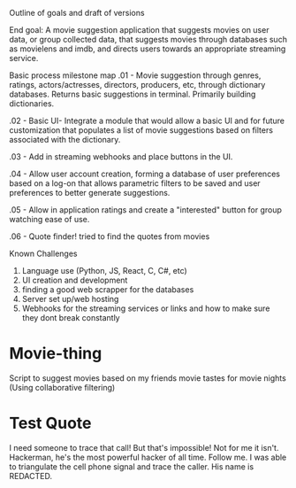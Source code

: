 Outline of goals and draft of versions

End goal: A movie suggestion application that suggests movies on user data, or group collected data, that suggests movies through databases such as movielens and imdb, and directs users towards an appropriate streaming service.

Basic process milestone map
.01 - Movie suggestion through genres, ratings, actors/actresses, directors, producers, etc, through dictionary databases. Returns basic suggestions in terminal. Primarily building dictionaries.

.02 - Basic UI- Integrate a module that would allow a basic UI and for future customization that populates a list of movie suggestions based on filters associated with the dictionary.

.03 - Add in streaming webhooks and place buttons in the UI.

.04 - Allow user account creation, forming a database of user preferences based on a log-on that allows parametric filters to be saved and user preferences to better generate suggestions.

.05 - Allow in application ratings and create a "interested" button for group watching ease of use.

.06 - Quote finder! tried to find the quotes from movies

Known Challenges

1. Language use (Python, JS, React, C, C#, etc)
2. UI creation and development
3. finding a good web scrapper for the databases
4. Server set up/web hosting
5. Webhooks for the streaming services or links and how to make sure they dont break constantly

# Movie-thing

Script to suggest movies based on my friends movie tastes for movie nights (Using collaborative filtering)

# Test Quote

I need someone to trace that call! But that's impossible! Not for me it isn't. Hackerman, he's the most powerful hacker of all time. Follow me. I was able to triangulate the cell phone signal and trace the caller. His name is REDACTED.

